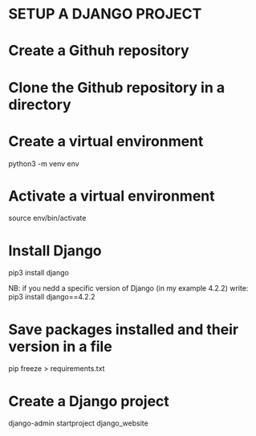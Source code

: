 # SETUP A DJANGO PROJECT

# Create a Githuh repository

# Clone the Github repository in a directory

# Create a virtual environment

python3 -m venv env

# Activate a virtual environment

source env/bin/activate

# Install Django

pip3 install django

NB: if you nedd a specific version of Django (in my example 4.2.2) write:
pip3 install django==4.2.2

# Save packages installed and their version in a file

pip freeze > requirements.txt

# Create a Django project

django-admin startproject django_website
